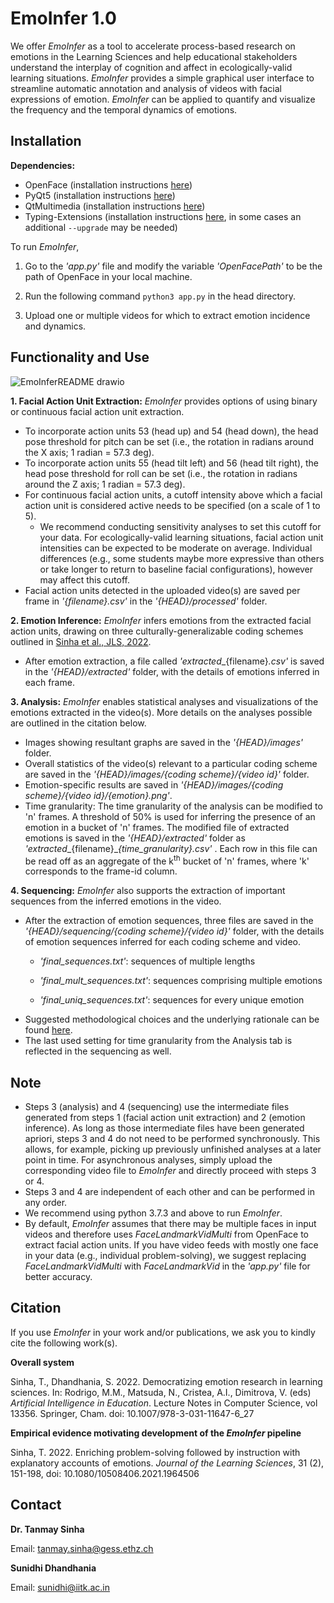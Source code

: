# EmoInfer 1.0

We offer _EmoInfer_ as a tool to accelerate process-based research on emotions in the Learning Sciences and help educational stakeholders understand the interplay of cognition and affect in ecologically-valid learning situations. _EmoInfer_ provides a simple graphical user interface to streamline automatic annotation and analysis of videos with facial expressions of emotion. _EmoInfer_ can be applied to quantify and visualize the frequency and the temporal dynamics of emotions.

## Installation

**Dependencies:**
* OpenFace (installation instructions [here](https://github.com/TadasBaltrusaitis/OpenFace/wiki#installation))
* PyQt5 (installation instructions [here](https://pypi.org/project/PyQt5/))
* QtMultimedia (installation instructions [here](https://ports.macports.org/port/qt5-qtmultimedia/))
* Typing-Extensions (installation instructions [here](https://pypi.org/project/typing-extensions/), in some cases an additional ```--upgrade``` may be needed)

To run _EmoInfer_,

1. Go to the _'app.py'_ file and modify the variable _'OpenFacePath'_ to be the path of OpenFace in your local machine.

2. Run the following command ```python3 app.py``` in the head directory.

3. Upload one or multiple videos for which to extract emotion incidence and dynamics.


## Functionality and Use

![EmoInferREADME drawio](https://user-images.githubusercontent.com/48733306/181459962-473db2b8-7f54-4212-a8c6-baf55ee28a81.png)


**1. Facial Action Unit Extraction:** _EmoInfer_ provides options of using binary or continuous facial action unit extraction.
* To incorporate action units 53 (head up) and 54 (head down), the head pose threshold for pitch can be set (i.e., the rotation in radians around the X axis; 1 radian = 57.3 deg). 
* To incorporate action units 55 (head tilt left) and 56 (head tilt right), the head pose threshold for roll can be set (i.e., the rotation in radians around the Z axis; 1 radian = 57.3 deg).
* For continuous facial action units, a cutoff intensity above which a facial action unit is considered active needs to be specified (on a scale of 1 to 5). 
  * We recommend conducting sensitivity analyses to set this cutoff for your data. For ecologically-valid learning situations, facial action unit intensities can be expected to be moderate on average. Individual differences (e.g., some students maybe more expressive than others or take longer to return to baseline facial configurations), however may affect this cutoff.
* Facial action units detected in the uploaded video(s) are saved per frame in _'{filename}.csv'_ in the _'{HEAD}/processed'_ folder.


**2. Emotion Inference:** _EmoInfer_ infers emotions from the extracted facial action units, drawing on three culturally-generalizable coding schemes outlined in [Sinha et al., JLS, 2022](https://www.tandfonline.com/doi/full/10.1080/10508406.2021.1964506).
* After emotion extraction, a file called _'extracted__{filename}_.csv'_ is saved in the _'{HEAD}/extracted'_ folder, with the details of emotions inferred in each frame.


**3. Analysis:** _EmoInfer_ enables statistical analyses and visualizations of the emotions extracted in the video(s). More details on the analyses possible are outlined in the citation below.
* Images showing resultant graphs are saved in the _'{HEAD}/images'_ folder.
* Overall statistics of the video(s) relevant to a particular coding scheme are saved in the _'{HEAD}/images/{coding scheme}/{video id}'_ folder.
* Emotion-specific results are saved in _'{HEAD}/images/{coding scheme}/{video id}/{emotion}.png'_. 
* Time granularity: The time granularity of the analysis can be modified to 'n' frames. A threshold of 50% is used for inferring the presence of an emotion in a bucket of 'n' frames. The modified file of extracted emotions is saved in the _'{HEAD}/extracted'_ folder as _'extracted__{filename}\__{time_granularity}.csv'_ . Each row in this file can be read off as an aggregate of the k<sup>th</sup> bucket of 'n' frames, where 'k' corresponds to the frame-id column.

**4. Sequencing:** _EmoInfer_ also supports the extraction of important sequences from the inferred emotions in the video. 
* After the extraction of emotion sequences, three files are saved in the _'{HEAD}/sequencing/{coding scheme}/{video id}'_ folder, with the details of emotion sequences inferred for each coding scheme and video.
  * _'final_sequences.txt'_: sequences of multiple lengths

  * _'final_mult_sequences.txt'_: sequences comprising multiple emotions

  * _'final_uniq_sequences.txt'_: sequences for every unique emotion
* Suggested methodological choices and the underlying rationale can be found [here](https://tinyurl.com/EmoInferSeq).
* The last used setting for time granularity from the Analysis tab is reflected in the sequencing as well.


## Note

* Steps 3 (analysis) and 4 (sequencing) use the intermediate files generated from steps 1 (facial action unit extraction) and 2 (emotion inference). As long as those intermediate files have been generated apriori, steps 3 and 4 do not need to be performed synchronously. This allows, for example, picking up previously unfinished analyses at a later point in time. For asynchronous analyses, simply upload the corresponding video file to _EmoInfer_ and directly proceed with steps 3 or 4.
* Steps 3 and 4 are independent of each other and can be performed in any order.
* We recommend using python 3.7.3 and above to run _EmoInfer_. 
* By default, _EmoInfer_ assumes that there may be multiple faces in input videos and therefore uses _FaceLandmarkVidMulti_ from OpenFace to extract facial action units. If you have video feeds with mostly one face in your data (e.g., individual problem-solving), we suggest replacing _FaceLandmarkVidMulti_ with _FaceLandmarkVid_ in the _'app.py'_ file for better accuracy.

## Citation

If you use _EmoInfer_ in your work and/or publications, we ask you to kindly cite the following work(s).

**Overall system**

Sinha, T., Dhandhania, S. 2022. Democratizing emotion research in learning sciences. In: Rodrigo, M.M., Matsuda, N., Cristea, A.I., Dimitrova, V. (eds) _Artificial Intelligence in Education_. Lecture Notes in Computer Science, vol 13356. Springer, Cham. doi: 10.1007/978-3-031-11647-6_27

**Empirical evidence motivating development of the _EmoInfer_ pipeline**

Sinha, T. 2022. Enriching problem-solving followed by instruction with explanatory accounts of emotions. _Journal of the Learning Sciences_, 31 (2), 151-198, doi: 10.1080/10508406.2021.1964506


## Contact

**Dr. Tanmay Sinha**

Email: tanmay.sinha@gess.ethz.ch

**Sunidhi Dhandhania**

Email: sunidhi@iitk.ac.in
